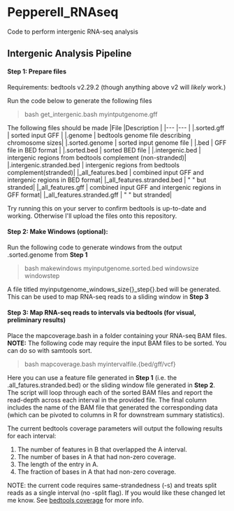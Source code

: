 # Pepperell_RNAseq
Code to perform intergenic RNA-seq analysis 
## Intergenic Analysis Pipeline 

#### Step 1: Prepare files

Requirements: bedtools v2.29.2 (though anything above v2 will *likely* work.) 

Run the code below to generate the following files

> bash get_intergenic.bash myintputgenome.gff

The following files should be made
|File	|Description	|
|---	|---	|
|.sorted.gff	|	sorted input GFF	|
|.genome	|	bedtools genome file describing chromosome sizes|
|.sorted.genome	|	sorted input genome file	|
|.bed	|	GFF file in BED format	|
|.sorted.bed	|	sorted BED file	|
|.intergenic.bed	|	intergenic regions from bedtools complement (non-stranded)|
|.intergenic.stranded.bed	|	intergenic regions from bedtools complement(stranded)|
|_all_features.bed	|	combined input GFF and intergenic regions in BED format|
|_all_features.stranded.bed	|	" " but stranded|
|_all_features.gff	|	combined input GFF and intergenic regions in GFF format|
|_all_features.stranded.gff	|	" " but stranded|

Try running this on your server to confirm bedtools is up-to-date and working. Otherwise I'll upload the files onto this repository. 

#### Step 2: Make Windows (optional):

Run the following code to generate windows from the output .sorted.genome from **Step 1**

> bash makewindows myinputgenome.sorted.bed windowsize windowstep

A file titled myinputgenome_windows_size{}_step{}.bed will be generated. This can be used to map RNA-seq reads to a sliding window in **Step 3**

#### Step 3: Map RNA-seq reads to intervals via bedtools (for visual, preliminary results)

Place the mapcoverage.bash in a folder containing your RNA-seq BAM files. **NOTE:** The following code may require the input BAM files to be sorted. You can do so with samtools sort. 

> bash mapcoverage.bash myintervalfile.{bed/gff/vcf}

Here you can use a feature file generated in **Step 1** (i.e. the .all_fatures.stranded.bed) or the sliding window file generated in **Step 2**. The script will loop through each of the sorted BAM files and report the read-depth across each interval in the provided file. The final column includes the name of the BAM file that generated the corresponding data (which can be pivoted to columns in R for downstream summary statistics). 

The current bedtools coverage parameters will output the following results for each interval:
1. The number of features in B that overlapped the A interval.
2. The number of bases in A that had non-zero coverage.
3. The length of the entry in A.
4. The fraction of bases in A that had non-zero coverage.

NOTE: the current code requires same-strandedness (-s) and treats split reads as a single interval (no -split flag). If you would like these changed let me know. See [bedtools coverage](https://bedtools.readthedocs.io/en/latest/content/tools/coverage.html) for more info.




 

